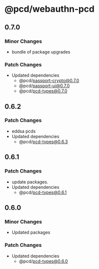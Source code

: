 # @pcd/webauthn-pcd

## 0.7.0

### Minor Changes

- bundle of package upgrades

### Patch Changes

- Updated dependencies
  - @pcd/passport-crypto@0.7.0
  - @pcd/passport-ui@0.7.0
  - @pcd/pcd-types@0.7.0

## 0.6.2

### Patch Changes

- eddsa pcds
- Updated dependencies
  - @pcd/pcd-types@0.6.3

## 0.6.1

### Patch Changes

- update packages.
- Updated dependencies
  - @pcd/pcd-types@0.6.1

## 0.6.0

### Minor Changes

- Updated packages

### Patch Changes

- Updated dependencies
  - @pcd/pcd-types@0.6.0
